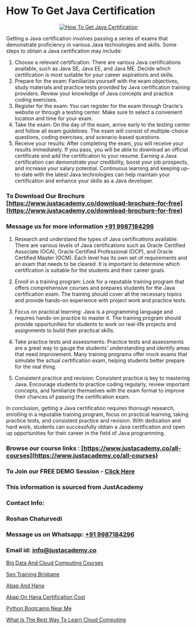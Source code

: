 # How To Get Java Certification

<p align="center">
  <a href="https://justacademy.co/course-detail/core-java-training">
    <img src="https://justacademy.co/storage2/course_image/1677245426_course_image.webp" alt="How To Get Java Certification">
  </a>
</p>


Getting a Java certification involves passing a series of exams that demonstrate proficiency in various Java technologies and skills. Some steps to obtain a Java certification may include: 
1. Choose a relevant certification: There are various Java certifications available, such as Java SE, Java EE, and Java ME. Decide which certification is most suitable for your career aspirations and skills. 
2. Prepare for the exam: Familiarize yourself with the exam objectives, study materials and practice tests provided by Java certification training providers. Review your knowledge of Java concepts and practice coding exercises. 
3. Register for the exam: You can register for the exam through Oracle's website or through a testing center. Make sure to select a convenient location and time for your exam. 
4. Take the exam: On the day of the exam, arrive early to the testing center and follow all exam guidelines. The exam will consist of multiple-choice questions, coding exercises, and scenario-based questions. 
5. Receive your results: After completing the exam, you will receive your results immediately. If you pass, you will be able to download an official certificate and add the certification to your resume. 
Earning a Java certification can demonstrate your credibility, boost your job prospects, and increase your salary potential. Continuous learning and keeping up-to-date with the latest Java technologies can help maintain your certification and enhance your skills as a Java developer.
### To Download Our Brochure [https://www.justacademy.co/download-brochure-for-free](https://www.justacademy.co/download-brochure-for-free)
### Message us for more information [+91 9987184296](https://api.whatsapp.com/send?phone=919987184296)
1) Research and understand the types of Java certifications available: There are various levels of Java certifications such as Oracle Certified Associate (OCA), Oracle Certified Professional (OCP), and Oracle Certified Master (OCM). Each level has its own set of requirements and an exam that needs to be cleared. It is important to determine which certification is suitable for the students and their career goals.

2) Enroll in a training program: Look for a reputable training program that offers comprehensive courses and prepares students for the Java certification exam. The training should cover all the necessary topics and provide hands-on experience with project work and practice tests.

3) Focus on practical learning: Java is a programming language and requires hands-on practice to master it. The training program should provide opportunities for students to work on real-life projects and assignments to build their practical skills.

4) Take practice tests and assessments: Practice tests and assessments are a great way to gauge the students' understanding and identify areas that need improvement. Many training programs offer mock exams that simulate the actual certification exam, helping students better prepare for the real thing.

5) Consistent practice and revision: Consistent practice is key to mastering Java. Encourage students to practice coding regularly, review important concepts, and familiarize themselves with the exam format to improve their chances of passing the certification exam.

In conclusion, getting a Java certification requires thorough research, enrolling in a reputable training program, focus on practical learning, taking practice tests, and consistent practice and revision. With dedication and hard work, students can successfully obtain a Java certification and open up opportunities for their career in the field of Java programming.

### Browse our course links : [https://www.justacademy.co/all-courses](https://www.justacademy.co/all-courses) 
### To Join our FREE DEMO Session - [Click Here](https://www.justacademy.co/register-for-course-demo)


### This information is sourced from JustAcademy
### Contact Info:
### Roshan Chaturvedi
### Message us on Whatsapp: [+91 9987184296](https://api.whatsapp.com/send?phone=919987184296)
### Email id: [info@justacademy.co](mailto:info@justacademy.co)
                
[Big Data And Cloud Computing Courses](https://www.linkedin.com/pulse/big-data-cloud-computing-courses-justacademy-berlin-ksrpc?trackingId=55Pgcfd7vm0KfGvQr498uw%3D%3D&lipi=urn%3Ali%3Apage%3Ad_flagship3_company_admin%3Bv3waDY%2FCQ%2FumkrzSJz7bNQ%3D%3D)

[Seo Training Brisbane](https://www.linkedin.com/pulse/seo-training-brisbane-justacademy-bay-area-fa9vc?trackingId=bFaI7QLCq81Hjo2%2BNLUeGQ%3D%3D&lipi=urn%3Ali%3Apage%3Ad_flagship3_company_admin%3BA%2BceJxOfQEyVvKB2rfxduA%3D%3D)

[Abap And Hana](https://medium.com/@mistersumit961/abap-and-hana-0516b6e42e0d)

[Abap On Hana Certification Cost](https://medium.com/@roneet705/abap-on-hana-certification-cost-d461d912b7da)

[Python Bootcamp Near Me](https://justacademyin.github.io/justacademy/python-bootcamp-near-me)

[What Is The Best Way To Learn Cloud Computing](https://justacademyin.github.io/justacademy/what-is-the-best-way-to-learn-cloud-computing)

